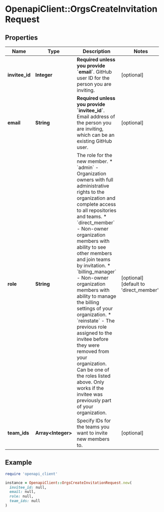 # OpenapiClient::OrgsCreateInvitationRequest

## Properties

| Name | Type | Description | Notes |
| ---- | ---- | ----------- | ----- |
| **invitee_id** | **Integer** | **Required unless you provide &#x60;email&#x60;**. GitHub user ID for the person you are inviting. | [optional] |
| **email** | **String** | **Required unless you provide &#x60;invitee_id&#x60;**. Email address of the person you are inviting, which can be an existing GitHub user. | [optional] |
| **role** | **String** | The role for the new member.   * &#x60;admin&#x60; - Organization owners with full administrative rights to the organization and complete access to all repositories and teams.    * &#x60;direct_member&#x60; - Non-owner organization members with ability to see other members and join teams by invitation.    * &#x60;billing_manager&#x60; - Non-owner organization members with ability to manage the billing settings of your organization.   * &#x60;reinstate&#x60; - The previous role assigned to the invitee before they were removed from your organization. Can be one of the roles listed above. Only works if the invitee was previously part of your organization. | [optional][default to &#39;direct_member&#39;] |
| **team_ids** | **Array&lt;Integer&gt;** | Specify IDs for the teams you want to invite new members to. | [optional] |

## Example

```ruby
require 'openapi_client'

instance = OpenapiClient::OrgsCreateInvitationRequest.new(
  invitee_id: null,
  email: null,
  role: null,
  team_ids: null
)
```

